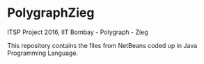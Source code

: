 # PolygraphZieg
ITSP Project 2016, IIT Bombay - Polygraph - Zieg

This repository contains the files from NetBeans coded up in Java Programming Language.
